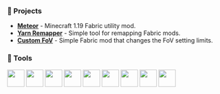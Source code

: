 ### 🚧 Projects
 - [**Meteor**](https://github.com/MeteorDevelopment) - Minecraft 1.19 Fabric utility mod.
 - [**Yarn Remapper**](https://github.com/seasnale/yarn-remapper) - Simple tool for remapping Fabric mods.
 - [**Custom FoV**](https://github.com/seasnale/custom-fov) - Simple Fabric mod that changes the FoV setting limits.

### 🔧 Tools
<div>
  <img height="40" src="https://cdn.jsdelivr.net/gh/devicons/devicon/icons/java/java-original.svg" />
  <img height="40" src="https://resources.jetbrains.com/storage/products/company/brand/logos/IntelliJ_IDEA_icon.svg" />
  <img height="40" src="https://cdn.jsdelivr.net/gh/devicons/devicon/icons/go/go-original.svg" />
  <img height="40" src="https://resources.jetbrains.com/storage/products/company/brand/logos/GoLand_icon.svg" />
  <img height="40" src="https://cdn.jsdelivr.net/gh/devicons/devicon/icons/svelte/svelte-original.svg" />
  <img height="40" src="https://resources.jetbrains.com/storage/products/company/brand/logos/WebStorm_icon.svg" />
  <img height="40" src="https://cdn.jsdelivr.net/gh/devicons/devicon/icons/git/git-original.svg" />
  <img height="40" src="https://cdn.jsdelivr.net/gh/devicons/devicon/icons/gradle/gradle-plain.svg" />
  <img height="40" src="https://cdn.jsdelivr.net/gh/devicons/devicon/icons/docker/docker-original.svg" />
</div>
